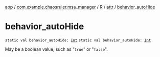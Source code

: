 [app](../../../index.md) / [com.example.chaosruler.msa_manager](../../index.md) / [R](../index.md) / [attr](index.md) / [behavior_autoHide](.)

# behavior_autoHide

`static val behavior_autoHide: `[`Int`](https://kotlinlang.org/api/latest/jvm/stdlib/kotlin/-int/index.html)
`static val behavior_autoHide: `[`Int`](https://kotlinlang.org/api/latest/jvm/stdlib/kotlin/-int/index.html)

May be a boolean value, such as "`true`" or "`false`".

